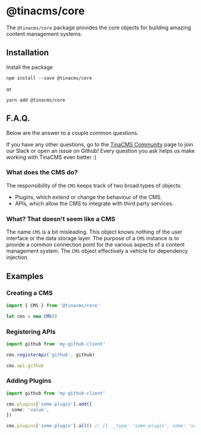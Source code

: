# @tinacms/core

The `@tinacms/core` package provides the core objects for
building amazing content management systems.

## Installation

Install the package

```
npm install --save @tinacms/core
```

or

```
yarn add @tinacms/core
```

## F.A.Q.

Below are the answer to a couple common questions.

If you have any other questions, go to the [TinaCMS Community](https://tinacms.org/community/) page to join our Slack or open an issue on Github!
Every question you ask helps us make working with TinaCMS even better :)

### What does the CMS do?

The responsibility of the `CMS` keeps track of two broad types of objects:

- Plugins, which extend or change the behaviour of the CMS.
- APIs, which allow the CMS to integrate with third party services.

### What? That doesn't seem like a CMS

The name `CMS` is a bit misleading. This object knows nothing of the user
interface or the data storage layer. The purpose of a `CMS` instance is to
provide a common connection point for the various aspects of a content
management system. The `CMS` object effectively a vehicle for dependency injection.

## Examples

### Creating a CMS

```ts
import { CMS } from '@tinacms/core'

let cms = new CMS()
```

### Registering APIs

```ts
import github from 'my-github-client'

cms.registerApi('github', github)

cms.api.github
```

### Adding Plugins

```ts
import github from 'my-github-client'

cms.plugins['some-plugin'].add({
  some: 'value',
})

cms.plugins['some-plugin'].all() // [{ __type: 'some-plugin', some: 'value' }]
```
